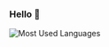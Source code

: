 ### Hello 👋





![Most Used Languages](https://github-readme-stats.vercel.app/api/top-langs/?username=jundong-gao&theme=dark&layout=compact)


